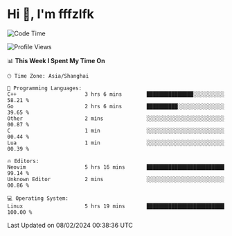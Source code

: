 # Hi 👋, I'm fffzlfk

<!--START_SECTION:waka-->
![Code Time](http://img.shields.io/badge/Code%20Time-651%20hrs%2037%20mins-blue)

![Profile Views](http://img.shields.io/badge/Profile%20Views-0-blue)

📊 **This Week I Spent My Time On** 

```text
🕑︎ Time Zone: Asia/Shanghai

💬 Programming Languages: 
C++                      3 hrs 6 mins        ███████████████░░░░░░░░░░   58.21 % 
Go                       2 hrs 6 mins        ██████████░░░░░░░░░░░░░░░   39.65 % 
Other                    2 mins              ░░░░░░░░░░░░░░░░░░░░░░░░░   00.87 % 
C                        1 min               ░░░░░░░░░░░░░░░░░░░░░░░░░   00.44 % 
Lua                      1 min               ░░░░░░░░░░░░░░░░░░░░░░░░░   00.39 % 

🔥 Editors: 
Neovim                   5 hrs 16 mins       █████████████████████████   99.14 % 
Unknown Editor           2 mins              ░░░░░░░░░░░░░░░░░░░░░░░░░   00.86 % 

💻 Operating System: 
Linux                    5 hrs 19 mins       █████████████████████████   100.00 % 
```


 Last Updated on 08/02/2024 00:38:36 UTC
<!--END_SECTION:waka-->
